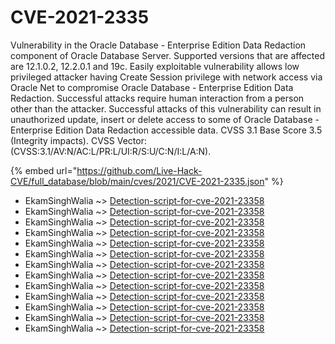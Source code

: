# CVE-2021-2335

Vulnerability in the Oracle Database - Enterprise Edition Data Redaction component of Oracle Database Server. Supported versions that are affected are 12.1.0.2, 12.2.0.1 and 19c. Easily exploitable vulnerability allows low privileged attacker having Create Session privilege with network access via Oracle Net to compromise Oracle Database - Enterprise Edition Data Redaction. Successful attacks require human interaction from a person other than the attacker. Successful attacks of this vulnerability can result in unauthorized update, insert or delete access to some of Oracle Database - Enterprise Edition Data Redaction accessible data. CVSS 3.1 Base Score 3.5 (Integrity impacts). CVSS Vector: (CVSS:3.1/AV:N/AC:L/PR:L/UI:R/S:U/C:N/I:L/A:N).

{% embed url="https://github.com/Live-Hack-CVE/full_database/blob/main/cves/2021/CVE-2021-2335.json" %}


* EkamSinghWalia ~> [Detection-script-for-cve-2021-23358](https://www.alice-snow.ru/2021/database/cve-2021-2335/detection-script-for-cve-2021-23358-ekamsinghwalia)
* EkamSinghWalia ~> [Detection-script-for-cve-2021-23358](https://www.alice-snow.ru/2021/database/cve-2021-2335/detection-script-for-cve-2021-23358-ekamsinghwalia)
* EkamSinghWalia ~> [Detection-script-for-cve-2021-23358](https://www.alice-snow.ru/2021/database/cve-2021-2335/detection-script-for-cve-2021-23358-ekamsinghwalia)
* EkamSinghWalia ~> [Detection-script-for-cve-2021-23358](https://www.alice-snow.ru/2021/database/cve-2021-2335/detection-script-for-cve-2021-23358-ekamsinghwalia)
* EkamSinghWalia ~> [Detection-script-for-cve-2021-23358](https://www.alice-snow.ru/2021/database/cve-2021-2335/detection-script-for-cve-2021-23358-ekamsinghwalia)
* EkamSinghWalia ~> [Detection-script-for-cve-2021-23358](https://www.alice-snow.ru/2021/database/cve-2021-2335/detection-script-for-cve-2021-23358-ekamsinghwalia)
* EkamSinghWalia ~> [Detection-script-for-cve-2021-23358](https://www.alice-snow.ru/2021/database/cve-2021-2335/detection-script-for-cve-2021-23358-ekamsinghwalia)
* EkamSinghWalia ~> [Detection-script-for-cve-2021-23358](https://www.alice-snow.ru/2021/database/cve-2021-2335/detection-script-for-cve-2021-23358-ekamsinghwalia)
* EkamSinghWalia ~> [Detection-script-for-cve-2021-23358](https://www.alice-snow.ru/2021/database/cve-2021-2335/detection-script-for-cve-2021-23358-ekamsinghwalia)
* EkamSinghWalia ~> [Detection-script-for-cve-2021-23358](https://www.alice-snow.ru/2021/database/cve-2021-2335/detection-script-for-cve-2021-23358-ekamsinghwalia)
* EkamSinghWalia ~> [Detection-script-for-cve-2021-23358](https://www.alice-snow.ru/2021/database/cve-2021-2335/detection-script-for-cve-2021-23358-ekamsinghwalia)
* EkamSinghWalia ~> [Detection-script-for-cve-2021-23358](https://www.alice-snow.ru/2021/database/cve-2021-2335/detection-script-for-cve-2021-23358-ekamsinghwalia)
* EkamSinghWalia ~> [Detection-script-for-cve-2021-23358](https://www.alice-snow.ru/2021/database/cve-2021-2335/detection-script-for-cve-2021-23358-ekamsinghwalia)